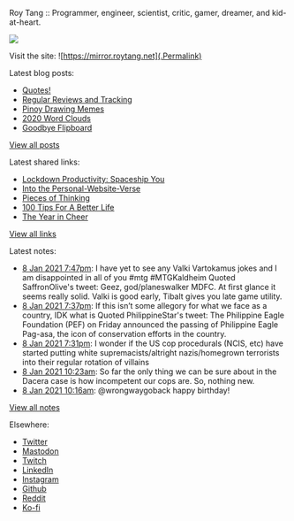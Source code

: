 Roy Tang :: Programmer, engineer, scientist, critic, gamer, dreamer, and kid-at-heart.

![](https://roytang.net/img/profile.jpg)

Visit the site: ![https://mirror.roytang.net](.Permalink)

Latest blog posts:
    

- [Quotes!](https://mirror.roytang.net/2021/01/quotes/)
- [Regular Reviews and Tracking](https://mirror.roytang.net/2021/01/regular-reviews-and-tracking/)
- [Pinoy Drawing Memes](https://mirror.roytang.net/2021/01/pinoy-drawing-memes/)
- [2020 Word Clouds](https://mirror.roytang.net/2021/01/2020-word-clouds/)
- [Goodbye Flipboard](https://mirror.roytang.net/2021/01/goodbye-flipboard/)

[View all posts](https://mirror.roytang.net/blog)

Latest shared links:
    

- [Lockdown Productivity: Spaceship You](https://mirror.roytang.net/2021/01/lockdown-productivity-spaceship-you/)
- [Into the Personal-Website-Verse](https://mirror.roytang.net/2021/01/into-the-personal-website-verse/)
- [Pieces of Thinking](https://mirror.roytang.net/2021/01/pieces-of-thinking/)
- [100 Tips For A Better Life](https://mirror.roytang.net/2021/01/100-tips-for-a-better-life/)
- [The Year in Cheer](https://mirror.roytang.net/2021/01/the-year-in-cheer/)

[View all links](https://mirror.roytang.net/links)

Latest notes:
    

- [8 Jan 2021 7:47pm](https://mirror.roytang.net/2021/01/1347631047215702016/): I have yet to see any Valki Vartokamus jokes and I am disappointed in all of you #mtg #MTGKaldheim
Quoted SaffronOlive&#39;s tweet:   Geez, god/planeswalker MDFC. At first glance it seems really solid. Valki is good early, Tibalt gives you late game utility.  
- [8 Jan 2021 7:37pm](https://mirror.roytang.net/2021/01/1347628452577304576/): If this isn&rsquo;t some allegory for what we face as a country, IDK what is
Quoted PhilippineStar&#39;s tweet:   The Philippine Eagle Foundation (PEF) on Friday announced the passing of Philippine Eagle Pag-asa, the icon of conservation efforts in the country.  
- [8 Jan 2021 7:31pm](https://mirror.roytang.net/2021/01/1347626957047877632/): I wonder if the US cop procedurals (NCIS, etc) have started putting white supremacists/altright nazis/homegrown terrorists into their regular rotation of villains
- [8 Jan 2021 10:23am](https://mirror.roytang.net/2021/01/1347488989385613312/): So far the only thing we can be sure about in the Dacera case is how incompetent our cops are. So, nothing new.
- [8 Jan 2021 10:16am](https://mirror.roytang.net/2021/01/1347487434125111297/): @wrongwaygoback happy birthday!

[View all notes](https://mirror.roytang.net/notes)

Elsewhere:

- [Twitter](https://twitter.com/roytang)
- [Mastodon](https://mastodon.technology/@roytang)
- [Twitch](https://twitch.tv/twitchyroy)
- [LinkedIn](https://www.linkedin.com/in/roytang)
- [Instagram](https://instagram.com/roytang0400)
- [Github](https://github.com/roytang)
- [Reddit](https://reddit.com/u/hungryroy)
- [Ko-fi](https://ko-fi.com/roytang)